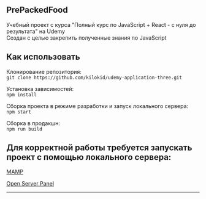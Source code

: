 ## PrePackedFood

Учебный проект с курса "Полный курс по JavaScript + React - с нуля до результата" на Udemy<br>
Создан с целью закрепить полученные знания по JavaScript

## Как использовать

Клонирование репозитория:\
`git clone https://github.com/kilokid/udemy-application-three.git`

Установка зависимостей:\
`npm install`

Сборка проекта в режиме разработки и запуск локального сервера:\
`npm start`

Сборка в продакшн:\
`npm run build`

## Для корректной работы требуется запускать проект с помощью локального сервера:
<a href="https://www.mamp.info/en/windows/">MAMP</a>

<a href="https://ospanel.io/">Open Server Panel</a>

---
